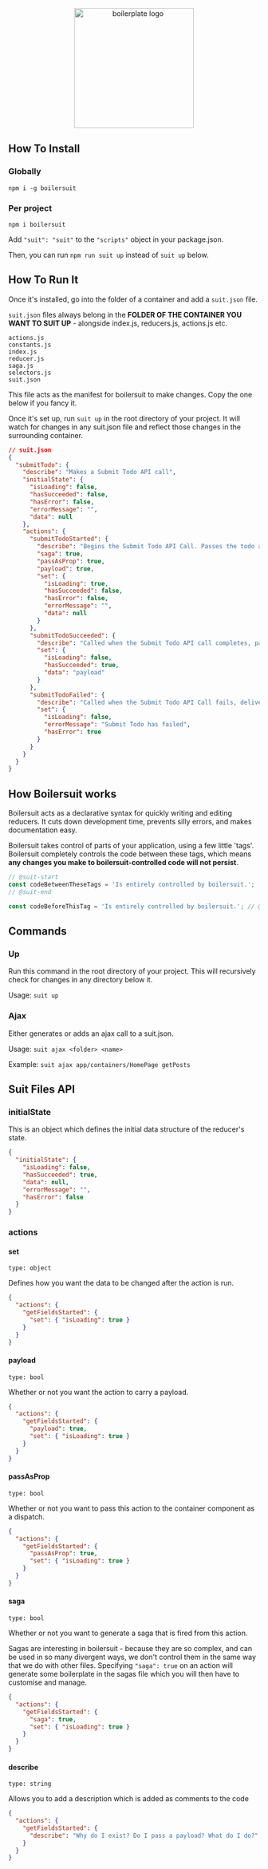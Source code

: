 <div style="text-align: center"><img src="https://raw.githubusercontent.com/mattpocock/boilersuit/master/logo.png" height="240px" alt="boilerplate logo"/></div>

## How To Install

### Globally

`npm i -g boilersuit`

### Per project

`npm i boilersuit`

Add `"suit": "suit"` to the `"scripts"` object in your package.json.

Then, you can run `npm run suit up` instead of `suit up` below.

## How To Run It

Once it's installed, go into the folder of a container and add a `suit.json` file.

`suit.json` files always belong in the **FOLDER OF THE CONTAINER YOU WANT TO SUIT UP** - alongside index.js, reducers.js, actions.js etc.

```
actions.js
constants.js
index.js
reducer.js
saga.js
selectors.js
suit.json
```

This file acts as the manifest for boilersuit to make changes. Copy the one below if you fancy it.

Once it's set up, run `suit up` in the root directory of your project. It will watch for changes in any suit.json file and reflect those changes in the surrounding container.

```json
// suit.json
{
  "submitTodo": {
    "describe": "Makes a Submit Todo API call",
    "initialState": {
      "isLoading": false,
      "hasSucceeded": false,
      "hasError": false,
      "errorMessage": "",
      "data": null
    },
    "actions": {
      "submitTodoStarted": {
        "describe": "Begins the Submit Todo API Call. Passes the todo as the payload to the saga.",
        "saga": true,
        "passAsProp": true,
        "payload": true,
        "set": {
          "isLoading": true,
          "hasSucceeded": false,
          "hasError": false,
          "errorMessage": "",
          "data": null
        }
      },
      "submitTodoSucceeded": {
        "describe": "Called when the Submit Todo API call completes, passing info to data as a payload.",
        "set": {
          "isLoading": false,
          "hasSucceeded": true,
          "data": "payload"
        }
      },
      "submitTodoFailed": {
        "describe": "Called when the Submit Todo API Call fails, delivering a standard error message.",
        "set": {
          "isLoading": false,
          "errorMessage": "Submit Todo has failed",
          "hasError": true
        }
      }
    }
  }
}
```

## How Boilersuit works

Boilersuit acts as a declarative syntax for quickly writing and editing reducers. It cuts down development time, prevents silly errors, and makes documentation easy.

Boilersuit takes control of parts of your application, using a few little 'tags'. Boilersuit completely controls the code between these tags, which means **any changes you make to boilersuit-controlled code will not persist**.

```javascript
// @suit-start
const codeBetweenTheseTags = 'Is entirely controlled by boilersuit.';
// @suit-end

const codeBeforeThisTag = 'Is entirely controlled by boilersuit.'; // @suit-line
```

## Commands

### Up

Run this command in the root directory of your project. This will recursively check for changes in any directory below it.

Usage: `suit up`

### Ajax

Either generates or adds an ajax call to a suit.json.

Usage: `suit ajax <folder> <name>`

Example: `suit ajax app/containers/HomePage getPosts`

## Suit Files API

### initialState

This is an object which defines the initial data structure of the reducer's state.

```json
{
  "initialState": {
    "isLoading": false,
    "hasSucceeded": true,
    "data": null,
    "errorMessage": "",
    "hasError": false
  }
}
```

### actions

#### set

`type: object`

Defines how you want the data to be changed after the action is run.

```json
{
  "actions": {
    "getFieldsStarted": {
      "set": { "isLoading": true }
    }
  }
}
```

#### payload

`type: bool`

Whether or not you want the action to carry a payload.

```json
{
  "actions": {
    "getFieldsStarted": {
      "payload": true,
      "set": { "isLoading": true }
    }
  }
}
```

#### passAsProp

`type: bool`

Whether or not you want to pass this action to the container component as a dispatch.

```json
{
  "actions": {
    "getFieldsStarted": {
      "passAsProp": true,
      "set": { "isLoading": true }
    }
  }
}
```

#### saga

`type: bool`

Whether or not you want to generate a saga that is fired from this action.

Sagas are interesting in boilersuit - because they are so complex, and can be used in so many divergent ways, we don't control them in the same way that we do with other files. Specifying `"saga": true` on an action will generate some boilerplate in the sagas file which you will then have to customise and manage.

```json
{
  "actions": {
    "getFieldsStarted": {
      "saga": true,
      "set": { "isLoading": true }
    }
  }
}
```

#### describe

`type: string`

Allows you to add a description which is added as comments to the code

```json
{
  "actions": {
    "getFieldsStarted": {
      "describe": "Why do I exist? Do I pass a payload? What do I do?"
    }
  }
}
```
